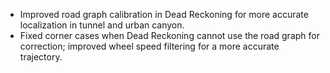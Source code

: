 - Improved road graph calibration in Dead Reckoning for more accurate localization in tunnel and urban canyon.
- Fixed corner cases when Dead Reckoning cannot use the road graph for correction; improved wheel speed filtering for a more accurate trajectory.
